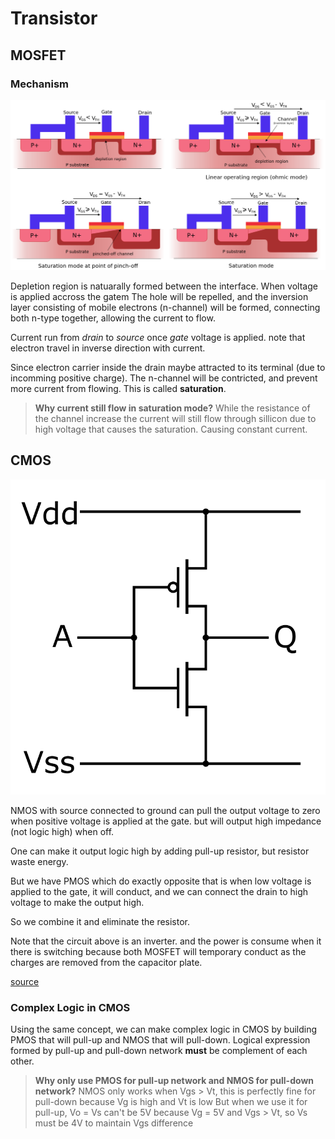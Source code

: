 # Transistor

## MOSFET

### Mechanism

![MOSFET](assets/MOSFET.png)

Depletion region is natuarally formed between the interface. When voltage is applied accross the gatem
The hole will be repelled, and the inversion layer consisting of mobile electrons (n-channel) will be formed,
connecting both n-type together, allowing the current to flow.

Current run from *drain* to *source* once *gate* voltage is applied.
note that electron travel in inverse direction with current.

Since electron carrier inside the drain maybe attracted to its terminal (due to incomming positive charge).
The n-channel will be contricted, and prevent more current from flowing. This is called **saturation**.

> **Why current still flow in saturation mode?**
> While the resistance of the channel increase the current will still flow
> through sillicon due to high voltage that causes the saturation.
> Causing constant current.

## CMOS

![CMOS](assets/CMOS.png)

NMOS with source connected to ground can pull the output voltage to zero when positive voltage is applied at the gate.
but will output high impedance (not logic high) when off.

One can make it output logic high by adding pull-up resistor, but resistor waste energy.

But we have PMOS which do exactly opposite that is when low voltage is applied to the gate, it will conduct, and we can connect the drain to high voltage to make the output high.

So we combine it and eliminate the resistor.

Note that the circuit above is an inverter. and the power is consume when it there is switching because both MOSFET will
temporary conduct as the charges are removed from the capacitor plate.

[source](https://electronics.stackexchange.com/questions/407290/why-do-we-use-a-cmos-for-inverting-a-circuit-when-the-pmos-already-achieves-that)

### Complex Logic in CMOS

Using the same concept, we can make complex logic in CMOS by
building PMOS that will pull-up and NMOS that will pull-down. Logical expression formed
by pull-up and pull-down network **must** be complement of each other.

> **Why only use PMOS for pull-up network and NMOS for pull-down network?**
> NMOS only works when Vgs > Vt, this is perfectly fine for pull-down because Vg is high and Vt is low
> But when we use it for pull-up, Vo = Vs can't be 5V because Vg = 5V and Vgs > Vt, so Vs must be 4V to maintain Vgs
> difference
